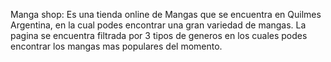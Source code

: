 Manga shop: Es una tienda online de Mangas que se encuentra en Quilmes Argentina, en la cual podes encontrar una gran variedad de mangas. La pagina se encuentra filtrada por 3 tipos de generos en los cuales podes encontrar los mangas mas populares del momento. 